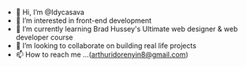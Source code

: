 - 👋 Hi, I’m @Idycasava
- 👀 I’m interested in front-end development
- 🌱 I’m currently learning Brad Hussey's Ultimate web designer & web developer course
- 💞️ I’m looking to collaborate on building real life projects
- 📫 How to reach me ...(arthuridorenyin8@gmail.com)

<!---
Idycasava/Idycasava is a ✨ special ✨ repository because its `README.md` (this file) appears on your GitHub profile.
You can click the Preview link to take a look at your changes.
--->
